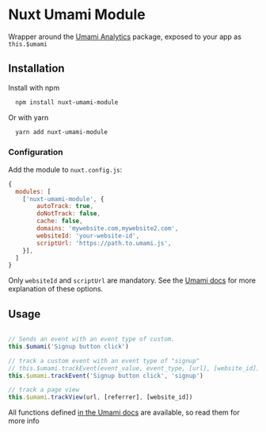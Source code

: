 
# Nuxt Umami Module

Wrapper around the [Umami Analytics](https://umami.is/) package, exposed to your app as `this.$umami`




## Installation

Install with npm

```bash 
  npm install nuxt-umami-module

```

Or with yarn

```bash 
  yarn add nuxt-umami-module

```

### Configuration

Add the module to `nuxt.config.js`:

```javascript
{
  modules: [
    ['nuxt-umami-module', { 
        autoTrack: true,
        doNotTrack: false,
        cache: false,
        domains: 'mywebsite.com,mywebsite2.com',
        websiteId: 'your-website-id',
        scriptUrl: 'https://path.to.umami.js',
    }],
  ]
}
```

Only `websiteId` and `scriptUrl` are mandatory. See the [Umami docs](https://umami.is/docs/tracker-config) for more explanation of these options.

## Usage

```javascript

// Sends an event with an event type of custom.
this.$umami('Signup button click')

// track a custom event with an event type of "signup"
// this.$umami.trackEvent(event_value, event_type, [url], [website_id])
this.$umami.trackEvent('Signup button click', 'signup')

// track a page view
this.$umami.trackView(url, [referrer], [website_id])

```

All functions defined [in the Umami docs](https://umami.is/docs/tracker-functions) are available,
so read them for more info
